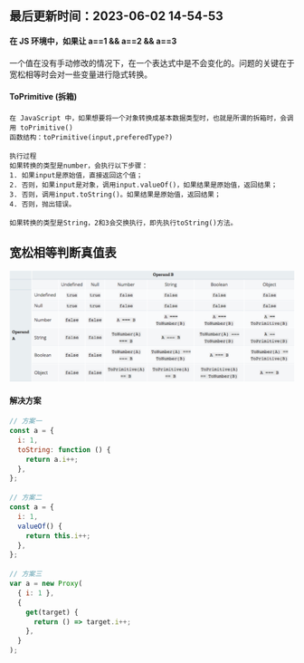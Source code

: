 <!--
 * @Description:
 * @Author: panrui
 * @Date: 2023-06-02 14:54:41
 * @LastEditTime: 2023-06-02 15:03:34
 * @LastEditors: panrui
 * 不忘初心,不负梦想
-->

## 最后更新时间：2023-06-02 14-54-53

#### 在 JS 环境中，如果让 a==1 && a==2 && a==3

一个值在没有手动修改的情况下，在一个表达式中是不会变化的。问题的关键在于宽松相等时会对一些变量进行隐式转换。

#### ToPrimitive (拆箱)

```
在 JavaScript 中，如果想要将一个对象转换成基本数据类型时，也就是所谓的拆箱时，会调用 toPrimitive()
函数结构：toPrimitive(input,preferedType?)

执行过程
如果转换的类型是number，会执行以下步骤：
1. 如果input是原始值，直接返回这个值；
2. 否则，如果input是对象，调用input.valueOf()，如果结果是原始值，返回结果；
3. 否则，调用input.toString()。如果结果是原始值，返回结果；
4. 否则，抛出错误。

如果转换的类型是String，2和3会交换执行，即先执行toString()方法。
```

## 宽松相等判断真值表

![事件循环](../_media/icon3.png)

#### 解决方案

```js
// 方案一
const a = {
  i: 1,
  toString: function () {
    return a.i++;
  },
};

// 方案二
const a = {
  i: 1,
  valueOf() {
    return this.i++;
  },
};

// 方案三
var a = new Proxy(
  { i: 1 },
  {
    get(target) {
      return () => target.i++;
    },
  }
);
```

